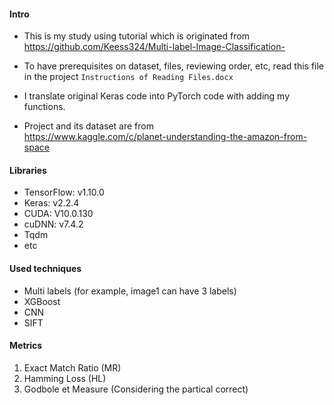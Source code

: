 
#### Intro
- This is my study using tutorial which is originated from  
https://github.com/Keess324/Multi-label-Image-Classification-  

- To have prerequisites on dataset, files, reviewing order, etc,
read this file in the project
`Instructions of Reading Files.docx`

- I translate original Keras code into PyTorch code with adding my functions.

- Project and its dataset are from  
https://www.kaggle.com/c/planet-understanding-the-amazon-from-space

#### Libraries
- TensorFlow: v1.10.0
- Keras: v2.2.4
- CUDA: V10.0.130
- cuDNN: v7.4.2
- Tqdm
- etc

#### Used techniques
- Multi labels (for example, image1 can have 3 labels)
- XGBoost
- CNN
- SIFT

#### Metrics
1. Exact Match Ratio (MR)
2. Hamming Loss (HL)
3. Godbole et Measure (Considering the partical correct)

